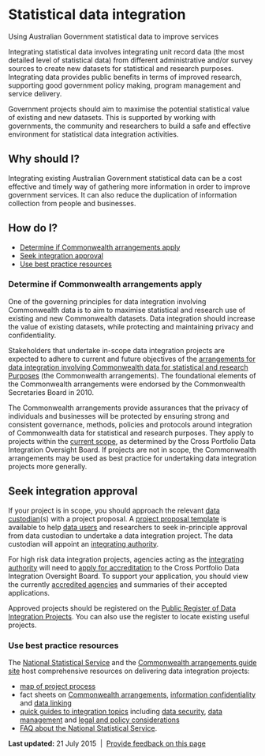 Statistical data integration
============================

Using Australian Government statistical data to improve services

Integrating statistical data involves integrating unit record data (the most detailed level of statistical data) from different administrative and/or survey sources to create new datasets for statistical and research purposes. Integrating data provides public benefits in terms of improved research, supporting good government policy making, program management and service delivery.

Government projects should aim to maximise the potential statistical value of existing and new datasets. This is supported by working with governments, the community and researchers to build a safe and effective environment for statistical data integration activities.

Why should I?
-------------

Integrating existing Australian Government statistical data can be a cost effective and timely way of gathering more information in order to improve government services. It can also reduce the duplication of information collection from people and businesses.

How do I?
---------

-   [Determine if Commonwealth arrangements apply](../../node/statistical_data_integration.md#determine)
-   [Seek integration approval](../../node/statistical_data_integration.md#seekintegration)
-   [Use best practice resources](../../node/statistical_data_integration.md#bestpractice)

### Determine if Commonwealth arrangements apply

One of the governing principles for data integration involving Commonwealth data is to aim to maximise statistical and research use of existing and new Commonwealth datasets. Data integration should increase the value of existing datasets, while protecting and maintaining privacy and confidentiality.

Stakeholders that undertake in-scope data integration projects are expected to adhere to current and future objectives of the [arrangements for data integration involving Commonwealth data for statistical and research Purposes](http://statistical-data-integration.govspace.gov.au/resources/) (the Commonwealth arrangements). The foundational elements of the Commonwealth arrangements were endorsed by the Commonwealth Secretaries Board in 2010.

The Commonwealth arrangements provide assurances that the privacy of individuals and businesses will be protected by ensuring strong and consistent governance, methods, policies and protocols around integration of Commonwealth data for statistical and research purposes. They apply to projects within the [current scope](http://www.nss.gov.au/nss/home.NSF/pages/Data+Integration+-+whats+in+scope?opendocument), as determined by the Cross Portfolio Data Integration Oversight Board. If projects are not in scope, the Commonwealth arrangements may be used as best practice for undertaking data integration projects more generally.

Seek integration approval
-------------------------

If your project is in scope, you should approach the relevant [data custodian](http://statistical-data-integration.govspace.gov.au/roles-and-responsibilities/data-custodians/a-checklist-for-data-custodians/)(s) with a project proposal. A [project proposal template](http://statistical-data-integration.govspace.gov.au/processes-of-data-integration/project-proposal/project-proposal-template/) is available to help [data users](http://statistical-data-integration.govspace.gov.au/roles-and-responsibilities/data-users/a-checklist-for-data-users/) and researchers to seek in-principle approval from data custodian to undertake a data integration project. The data custodian will appoint an [integrating authority](http://statistical-data-integration.govspace.gov.au/roles-and-responsibilities/integrating-authorities/a-checklist-for-integrating-authorities/).

For high risk data integration projects, agencies acting as the [integrating authority](http://statistical-data-integration.govspace.gov.au/roles-and-responsibilities/integrating-authorities/a-checklist-for-integrating-authorities/) will need to [apply for accreditation](http://www.nss.gov.au/nss/home.NSF/pages/Data+Integration+Interim+accreditation+process+for+Integrating+Authorities?opendocument) to the Cross Portfolio Data Integration Oversight Board. To support your application, you should view the currently [accredited agencies](http://www.nss.gov.au/nss/home.nsf/pages/Data%20Integration:%20Accredited%20Integrating%20Authorities) and summaries of their accepted applications.

Approved projects should be registered on the [Public Register of Data Integration Projects](http://www.nss.gov.au/nss/home.NSF/pages/Data+Integration+Find+A+Project?OpenDocument). You can also use the register to locate existing useful projects.

### Use best practice resources

The [National Statistical Service](http://www.nss.gov.au/nss/home.NSF/pages/Data+Integration+Landing%20Page?OpenDocument) and the [Commonwealth arrangements guide site](https://statistical-data-integration.govspace.gov.au/) host comprehensive resources on delivering data integration projects:

-   [map of project process](https://statistical-data-integration.govspace.gov.au/about-3/process-map-for-data-integration-projects/)
-   fact sheets on [Commonwealth arrangements](http://www.nss.gov.au/nss/home.nsf/pages/Data%20integration%20-%20Commonwealth%20Arrangements%20-%20Information%20series), [information confidentiality](http://www.nss.gov.au/nss/home.NSF/pages/Confidentiality+Information+Sheets) and [data linking](http://www.nss.gov.au/nss/home.nsf/pages/Data%20integration%20-%20data%20linking%20information%20series)
-   [quick guides to integration topics](http://statistical-data-integration.govspace.gov.au/topics/) including [data security](http://statistical-data-integration.govspace.gov.au/topics/secure-data-management/), [data management](http://statistical-data-integration.govspace.gov.au/topics/data-management/) and [legal and policy considerations](http://statistical-data-integration.govspace.gov.au/topics/legal-and-policy-considerations/)
-   [FAQ about the National Statistical Service](http://www.nss.gov.au/nss/home.NSF/pages/Data+Integration:+FAQ's?OpenDocument#Anchor1).

**Last updated:** 21 July 2015  |  [Provide feedback on this page](../../feedback-design-guidance%3Furl_from=Statisticaldataintegration.html)

